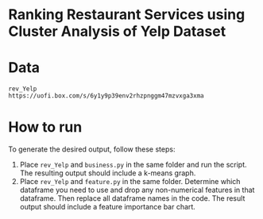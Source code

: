 # Ranking Restaurant Services using Cluster Analysis of Yelp Dataset

# Data
    rev_Yelp
    https://uofi.box.com/s/6y1y9p39env2rhzpnggm47mzvxga3xma
    
    
# How to run

To generate the desired output, follow these steps:
1. Place `rev_Yelp` and `business.py` in the same folder and run the script. The resulting output should include a k-means graph.
2. Place `rev_Yelp` and `feature.py` in the same folder. Determine which dataframe you need to use and drop any non-numerical features in that dataframe. Then replace all dataframe names in the code. The result output should include a feature importance bar chart.

